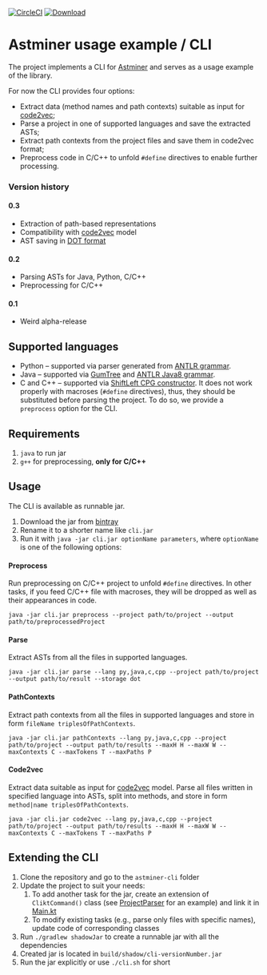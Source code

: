 [![CircleCI](https://circleci.com/gh/vovak/astminer.svg?style=svg)](https://circleci.com/gh/vovak/astminer) [ ![Download](https://api.bintray.com/packages/egor-bogomolov/astminer/astminer-cli/images/download.svg?version=0.2) ](https://bintray.com/egor-bogomolov/astminer/astminer-cli/0.2/link)

# Astminer usage example / CLI

The project implements a CLI for [Astminer](github.com/vovak/astminer) and serves as a usage example of the library.  

For now the CLI provides four options:

* Extract data (method names and path contexts) suitable as input for [code2vec](https://github.com/tech-srl/code2vec);
* Parse a project in one of supported languages and save the extracted ASTs;
* Extract path contexts from the project files and save them in code2vec format;
* Preprocess code in C/C++ to unfold `#define` directives to enable further processing.

### Version history

#### 0.3

* Extraction of path-based representations
* Compatibility with [code2vec](https://github.com/tech-srl/code2vec) model
* AST saving in [DOT format](https://www.graphviz.org/doc/info/lang.html)

#### 0.2

* Parsing ASTs for Java, Python, C/C++
* Preprocessing for C/C++

#### 0.1

* Weird alpha-release


## Supported languages

* Python &ndash; supported via parser generated from [ANTLR grammar](https://github.com/antlr/grammars-v4/tree/master/python3).
* Java &ndash; supported via [GumTree](https://github.com/GumTreeDiff/gumtree) and [ANTLR Java8 grammar](https://github.com/antlr/grammars-v4/tree/master/java8).
* C and C++ &ndash; supported via [ShiftLeft CPG constructor](https://github.com/ShiftLeftSecurity/codepropertygraph).
It does not work properly with macroses (`#define` directives), thus, they should be substituted before parsing the project.
To do so, we provide a `preprocess` option for the CLI.

## Requirements

1. `java` to run jar 
2. `g++` for preprocessing, **only for C/C++**

## Usage

The CLI is available as runnable jar.

1. Download the jar from [bintray](https://dl.bintray.com/egor-bogomolov/astminer/io/github/vovak/astminer/astminer-cli/0.2/astminer-cli-0.2-all.jar)
2. Rename it to a shorter name like `cli.jar` 
3. Run it with `java -jar cli.jar optionName parameters`, where `optionName` is one of the following options:

#### Preprocess

Run preprocessing on C/C++ project to unfold `#define` directives. 
In other tasks, if you feed C/C++ file with macroses, they will be dropped as well as their appearances in code. 
```shell script
java -jar cli.jar preprocess --project path/to/project --output path/to/preprocessedProject
```
#### Parse

Extract ASTs from all the files in supported languages.
```shell script
java -jar cli.jar parse --lang py,java,c,cpp --project path/to/project --output path/to/result --storage dot
```

#### PathContexts

Extract path contexts from all the files in supported languages and store in form `fileName triplesOfPathContexts`.
```shell script
java -jar cli.jar pathContexts --lang py,java,c,cpp --project path/to/project --output path/to/results --maxH H --maxW W --maxContexts C --maxTokens T --maxPaths P
```

#### Code2vec

Extract data suitable as input for [code2vec](https://github.com/tech-srl/code2vec) model.
Parse all files written in specified language into ASTs, split into methods, and store in form `method|name triplesOfPathContexts`.
```shell script
java -jar cli.jar code2vec --lang py,java,c,cpp --project path/to/project --output path/to/results --maxH H --maxW W --maxContexts C --maxTokens T --maxPaths P
```

## Extending the CLI

1. Clone the repository and go to the `astminer-cli` folder
2. Update the project to suit your needs:
    1. To add another task for the jar, create an extension of `CliktCommand()` class 
    (see [ProjectParser](src/main/kotlin/cli/ProjectParser.kt) for an example) and link it in [Main.kt](src/main/kotlin/cli/Main.kt)
    2. To modify existing tasks (e.g., parse only files with specific names), update code of corresponding classes
3. Run `./gradlew shadowJar` to create a runnable jar with all the dependencies
4. Created jar is located in `build/shadow/cli-versionNumber.jar`
5. Run the jar explicitly or use `./cli.sh` for short
